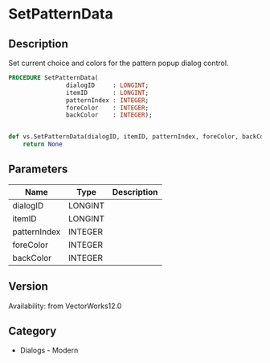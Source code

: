 # SetPatternData

## Description
Set current choice and colors for the pattern popup dialog control.  

```pascal
PROCEDURE SetPatternData(
				dialogID     : LONGINT;
				itemID       : LONGINT;
				patternIndex : INTEGER;
				foreColor    : INTEGER;
				backColor    : INTEGER);
```

```python

def vs.SetPatternData(dialogID, itemID, patternIndex, foreColor, backColor):
    return None
```

## Parameters
|Name|Type|Description|
|---|---|---|
|dialogID|LONGINT||
|itemID|LONGINT||
|patternIndex|INTEGER||
|foreColor|INTEGER||
|backColor|INTEGER||

## Version
Availability: from VectorWorks12.0
## Category
* Dialogs - Modern


